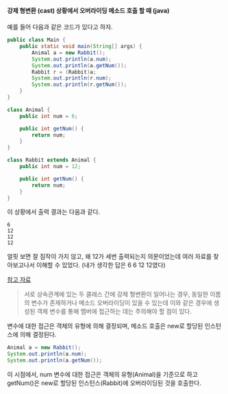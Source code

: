 #### 강제 형변환 (cast) 상황에서 오버라이딩 메소드 호출 할 때 (java)
예를 들어 다음과 같은 코드가 있다고 하자.
```java
public class Main {
    public static void main(String[] args) {
        Animal a = new Rabbit();
        System.out.println(a.num);
        System.out.println(a.getNum());
        Rabbit r = (Rabbit)a;
        System.out.println(r.num);
        System.out.println(r.getNum());
    }
}

class Animal {
    public int num = 6;

    public int getNum() {
        return num;
    }
}

class Rabbit extends Animal {
    public int num = 12;

    public int getNum() {
        return num;
    }
}
```
이 상황에서 출력 결과는 다음과 같다.
```
6
12
12
12
```

얼핏 보면 잘 짐작이 가지 않고, 왜 12가 세번 출력되는지 의문이었는데 여러 자료를 찾아보고나서 이해할 수 있었다. (내가 생각한 답은 6 6 12 12였다)

[참고 자료](http://hyeonstorage.tistory.com/186)

>   서로 상속관계에 있는 두 클래스 간에 강제 형변환이 일어나는 경우, 동일한 이름의 변수가 존재하거나 메소드 오버라이딩이 있을 수 있는데 이와 같은 경우에 생성된 객체 변수를 통해 멤버에 접근하는 데는 주의해야 할 점이 있다.

변수에 대한 접근은 객체의 유형에 의해 결정되며, 메소드 호출은 new로 할당된 인스턴스에 의해 결정된다.

```java
Animal a = new Rabbit();
System.out.println(a.num);
System.out.println(a.getNum());
```
이 시점에서, num 변수에 대한 접근은 객체의 유형(Animal)을 기준으로 하고 getNum()은 new로 할당된 인스턴스(Rabbit)에 오버라이딩된 것을 호출한다.
